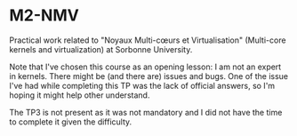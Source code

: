 # M2-NMV
Practical work related to "Noyaux Multi-cœurs et Virtualisation" (Multi-core kernels and virtualization) at Sorbonne University.

Note that I've chosen this course as an opening lesson: I am not an expert in kernels. There might be (and there are) issues and bugs. One of the issue I've had while completing this TP was the lack of official answers, so I'm hoping it might help other understand.

The TP3 is not present as it was not mandatory and I did not have the time to complete it given the difficulty.
